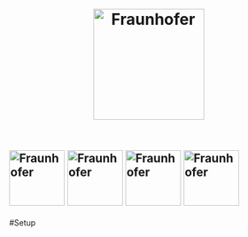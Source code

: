 <h1 align="center">
  <br>
  <img src="https://pbs.twimg.com/profile_images/910158554568515584/Gf6WD-iH_400x400.jpg" alt="Fraunhofer" width="200">
  
  <br>
</h1>
<h2>
  <br>
   <img src="https://teamvirtue.nl/wp-content/uploads/LINQ_Logo_Black-300x138.png" alt="Fraunhofer" width="100">
   <img src="http://www.sollite.net/images/img/2222222-01.jpg" alt="Fraunhofer" width="100">
   <img src="https://upload.wikimedia.org/wikipedia/commons/d/d3/Eindhoven_University_of_Technology_logo.svg" alt="Fraunhofer" width="100">
   <img src="https://cdn.worldvectorlogo.com/logos/fontys-39.svg" alt="Fraunhofer" width="100">
  <br>
</h2>

#Setup
##
